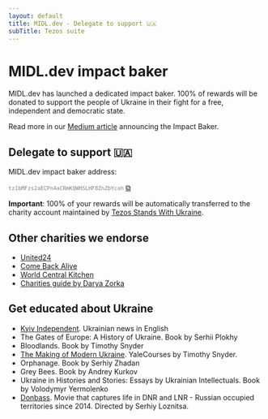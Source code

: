 ```yaml
---
layout: default
title: MIDL.dev - Delegate to support 🇺🇦
subTitle: Tezos suite
---
```


# MIDL.dev impact baker

MIDL.dev has launched a dedicated impact baker. 100% of rewards will be donated to support the people of Ukraine in their fight for a free, independent and democratic state.

Read more in our [Medium article](https://midl-dev.medium.com/support-ukraine-by-delegating-tez-11a315c7d19b) announcing the Impact Baker.

## Delegate to support 🇺🇦

MIDL.dev impact baker address: 
<script src="{{ base.url | prepend: site.url }}/js/clipboard-polyfill.promise.js"></script>
<span><code style="font-size:75%; color:gray;">tz1bMFzs2aECPn4aCRmKQWHSLHF8ZnZbYcah</code>
<a href="#!" onclick="clipboard.writeText('tz1bMFzs2aECPn4aCRmKQWHSLHF8ZnZbYcah');">⧉</a></span>

**Important**: 100% of your rewards will be automatically transferred to the charity account maintained by [Tezos Stands With Ukraine](https://donate.tezos.org.ua). 


## Other charities we endorse

* [United24](https://u24.gov.ua)
* [Come Back Alive](https://savelife.in.ua/en/)
* [World Central Kitchen](https://wck.org/)
* [Charities guide by Darya Zorka](https://docs.google.com/document/d/1MfX2KELLj48EG2yI9PAIig_3dCacJEm6Iuql0sXXaR0/mobilebasic)

## Get educated about Ukraine

* [Kyiv Independent](https://savelife.in.ua/en/). Ukrainian news in English
* The Gates of Europe: A History of Ukraine. Book by Serhii Plokhy
* Bloodlands. Book by Timothy Snyder
* [The Making of Modern Ukraine](https://www.youtube.com/watch?v=bJczLlwp-d8&t=32s). YaleCourses by Timothy Snyder.
* Orphanage. Book by Serhiy Zhadan
* Grey Bees. Book by Andrey Kurkov
* Ukraine in Histories and Stories: Essays by Ukrainian Intellectuals. Book by Volodymyr Yermolenko
* [Donbass](https://www.imdb.com/title/tt8282042/). Movie that captures life in DNR and LNR - Russian occupied territories since 2014. Directed by Serhiy Loznitsa.


